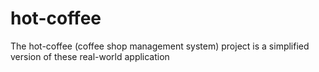 # hot-coffee
The hot-coffee (coffee shop management system) project is a simplified version of these real-world application
